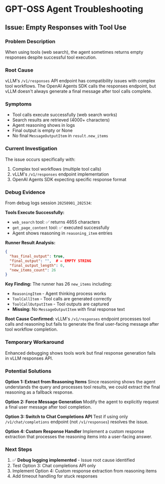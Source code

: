 # GPT-OSS Agent Troubleshooting

## Issue: Empty Responses with Tool Use

### Problem Description
When using tools (web search), the agent sometimes returns empty responses despite successful tool execution.

### Root Cause
vLLM's `/v1/responses` API endpoint has compatibility issues with complex tool workflows. The OpenAI Agents SDK calls the responses endpoint, but vLLM doesn't always generate a final message after tool calls complete.

### Symptoms
- Tool calls execute successfully (web search works)
- Search results are retrieved (4000+ characters)
- Agent reasoning shows in logs
- Final output is empty or None
- No final `MessageOutputItem` in `result.new_items`

### Current Investigation
The issue occurs specifically with:
1. Complex tool workflows (multiple tool calls)
2. vLLM's `/v1/responses` endpoint implementation
3. OpenAI Agents SDK expecting specific response format

### Debug Evidence

From debug logs session `20250901_202534`:

**Tools Execute Successfully:**
- `web_search` tool: ✅ returns 4655 characters
- `get_page_content` tool: ✅ executed successfully
- Agent shows reasoning in `reasoning_item` entries

**Runner Result Analysis:**
```json
{
  "has_final_output": true,
  "final_output": "",  # ← EMPTY STRING
  "final_output_length": 0,
  "new_items_count": 26
}
```

**Key Finding:** The runner has 26 `new_items` including:
- `ReasoningItem` - Agent thinking process works
- `ToolCallItem` - Tool calls are generated correctly  
- `ToolCallOutputItem` - Tool outputs are captured
- **Missing:** No `MessageOutputItem` with final response text

**Root Cause Confirmed:** vLLM's `/v1/responses` endpoint processes tool calls and reasoning but fails to generate the final user-facing message after tool workflow completion.

### Temporary Workaround
Enhanced debugging shows tools work but final response generation fails in vLLM responses API.

### Potential Solutions

**Option 1: Extract from Reasoning Items**
Since reasoning shows the agent understands the query and processes tool results, we could extract the final reasoning as a fallback response.

**Option 2: Force Message Generation**
Modify the agent to explicitly request a final user message after tool completion.

**Option 3: Switch to Chat Completions API**
Test if using only `/v1/chat/completions` endpoint (not `/v1/responses`) resolves the issue.

**Option 4: Custom Response Handler**
Implement a custom response extraction that processes the reasoning items into a user-facing answer.

### Next Steps
1. ✅ **Debug logging implemented** - Issue root cause identified
2. Test Option 3: Chat completions API only
3. Implement Option 4: Custom response extraction from reasoning items
4. Add timeout handling for stuck responses